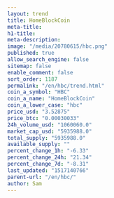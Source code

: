 ```yaml
---
layout: trend
title: HomeBlockCoin
meta-title: 
h1-title: 
meta-description: 
image: "/media/20780615/hbc.png"
published: true
allow_search_engine: false
sitemap: false
enable_comment: false
sort_order: 1187
permalink: "/en/hbc/trend.html"
coin_a_symbol: "HBC"
coin_a_name: "HomeBlockCoin"
coin_a_lower_case: "hbc"
price_usd: "3.52875"
price_btc: "0.00030033"
24h_volume_usd: "1060060.0"
market_cap_usd: "5935988.0"
total_supply: "5935988.0"
available_supply: ""
percent_change_1h: "-6.33"
percent_change_24h: "21.34"
percent_change_7d: "-8.31"
last_updated: "1517140766"
parent-url: "/en/hbc/"
author: Sam
---
```


